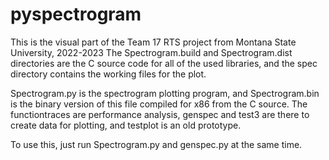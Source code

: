# pyspectrogram
This is the visual part of the Team 17 RTS project from Montana State University, 2022-2023
The Spectrogram.build and Spectrogram.dist directories are the C source code for all of the used libraries, and the spec directory contains the working files for the plot.

Spectrogram.py is the spectrogram plotting program, and Spectrogram.bin is the binary version of this file compiled for x86 from the C source. The functiontraces are performance analysis, genspec and test3 are there to create data for plotting, and testplot is an old prototype.

To use this, just run Spectrogram.py and genspec.py at the same time.
